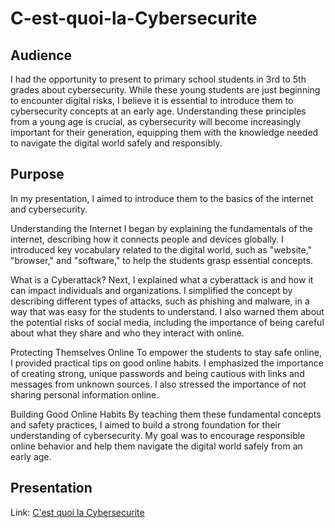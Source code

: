 # C-est-quoi-la-Cybersecurite

## Audience

I had the opportunity to present to primary school students in 3rd to 5th grades about cybersecurity. While these young students are just beginning to encounter digital risks, I believe it is essential to introduce them to cybersecurity concepts at an early age. Understanding these principles from a young age is crucial, as cybersecurity will become increasingly important for their generation, equipping them with the knowledge needed to navigate the digital world safely and responsibly.

## Purpose

In my presentation, I aimed to introduce them to the basics of the internet and cybersecurity.

Understanding the Internet
I began by explaining the fundamentals of the internet, describing how it connects people and devices globally. I introduced key vocabulary related to the digital world, such as "website," "browser," and "software," to help the students grasp essential concepts.

What is a Cyberattack?
Next, I explained what a cyberattack is and how it can impact individuals and organizations. I simplified the concept by describing different types of attacks, such as phishing and malware, in a way that was easy for the students to understand. I also warned them about the potential risks of social media, including the importance of being careful about what they share and who they interact with online.

Protecting Themselves Online
To empower the students to stay safe online, I provided practical tips on good online habits. I emphasized the importance of creating strong, unique passwords and being cautious with links and messages from unknown sources. I also stressed the importance of not sharing personal information online.

Building Good Online Habits
By teaching them these fundamental concepts and safety practices, I aimed to build a strong foundation for their understanding of cybersecurity. My goal was to encourage responsible online behavior and help them navigate the digital world safely from an early age.

## Presentation
Link: <a href="https://github.com/linceBLA/C-est-quoi-la-Cybersecurite/blob/main/c-est-quoi-la-cybersecurity.pdf">C'est quoi la Cybersecurite<a/>


